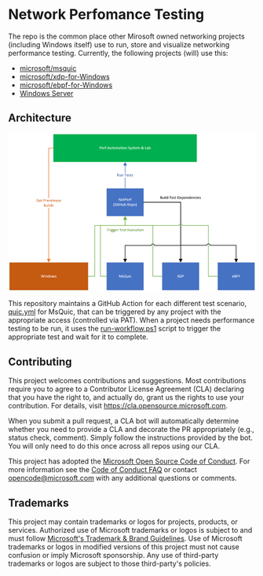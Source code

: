 # Network Perfomance Testing

The repo is the common place other Mirosoft owned networking projects (including Windows itself) use to run, store and visualize networking performance testing. Currently, the following projects (will) use this:

- [microsoft/msquic](https://github.com/microsoft/msquic)
- [microsoft/xdp-for-Windows](https://github.com/microsoft/xdp-for-windows)
- [microsoft/ebpf-for-Windows](https://github.com/microsoft/ebpf-for-windows)
- [Windows Server](https://www.microsoft.com/en-us/windows-server/)

## Architecture

![](docs/arch.png)

This repository maintains a GitHub Action for each different test scenario, [quic.yml](./.github/workflows/quic.yml) for MsQuic, that can be triggered by any project with the appropriate access (controlled via PAT).  When a project needs performance testing to be run, it uses the [run-workflow.ps1](./run-workflow.ps1) script to trigger the appropriate test and wait for it to complete.

## Contributing

This project welcomes contributions and suggestions.  Most contributions require you to agree to a Contributor License Agreement (CLA) declaring that you have the right to, and actually do, grant us the rights to use your contribution. For details, visit https://cla.opensource.microsoft.com.

When you submit a pull request, a CLA bot will automatically determine whether you need to provide a CLA and decorate the PR appropriately (e.g., status check, comment). Simply follow the instructions provided by the bot. You will only need to do this once across all repos using our CLA.

This project has adopted the [Microsoft Open Source Code of Conduct](https://opensource.microsoft.com/codeofconduct/). For more information see the [Code of Conduct FAQ](https://opensource.microsoft.com/codeofconduct/faq/) or contact [opencode@microsoft.com](mailto:opencode@microsoft.com) with any additional questions or comments.

## Trademarks

This project may contain trademarks or logos for projects, products, or services. Authorized use of Microsoft trademarks or logos is subject to and must follow [Microsoft's Trademark & Brand Guidelines](https://www.microsoft.com/en-us/legal/intellectualproperty/trademarks/usage/general). Use of Microsoft trademarks or logos in modified versions of this project must not cause confusion or imply Microsoft sponsorship. Any use of third-party trademarks or logos are subject to those third-party's policies.
